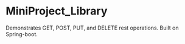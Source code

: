 # MiniProject_Library
Demonstrates GET, POST, PUT, and DELETE rest operations. Built on Spring-boot.
